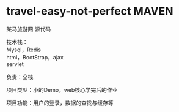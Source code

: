 <h1>travel-easy-not-perfect MAVEN</h1>
<p>某马旅游网 源代码</P>
<p>技术栈：<br>
   Mysql，Redis<br>
   html，BootStrap，ajax<br>
   servlet</p>
  <p>负责：全栈</P>
 <p>项目类型：小的Demo，web核心学完后的作业</p>
 <p>项目功能：用户的登录，数据的查找与缓存等</p>
